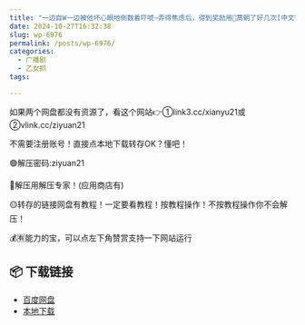 ```yaml
---
title: "一边自W一边被他坏心眼地倒数着吓唬~弄得焦虑后，得到奖励用🍖蒿朝了好几次[中文字幕][Kirinyan]"
date: 2024-10-27T16:32:38
slug: wp-6976
permalink: /posts/wp-6976/
categories:
  - 广播剧
  - 乙女抓
tags:

---
```


如果两个网盘都没有资源了，看这个网站👉①link3.cc/xianyu21或②vlink.cc/ziyuan21

不需要注册账号！直接点本地下载转存OK？懂吧！

🟢解压密码:ziyuan21

🔵解压用解压专家！(应用商店有)

🟡转存的链接网盘有教程！一定要看教程！按教程操作！不按教程操作你不会解压！

💰🈶能力的宝，可以点左下角赞赏支持一下网站运行

## 📦 下载链接
- [百度网盘](https://blziyuan21.com/pay-download/6976?key=cfd49d8ba0&down_id=0)
- [本地下载](https://blziyuan21.com/pay-download/6976?key=cfd49d8ba0&down_id=1)

